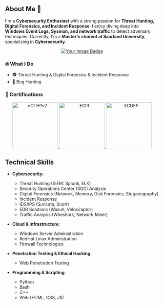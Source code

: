 ## About Me 👋

I'm a **Cybersecurity Enthusiast** with a strong passion for **Threat Hunting, Digital Forensics, and Incident Response**. I enjoy diving deep into **Windows Event Logs, Sysmon, and network traffic** to detect adversary techniques. Currently, I'm a **Master's student at Saarland University**, specializing in **Cybersecurity**.  
<div align="center">
<a href ='https://tryhackme.com/p/codepirate69'> <img src="https://tryhackme-badges.s3.amazonaws.com/codepirate69.png?update=2" alt="Your Image Badge" /> </a>
</div>  

### 🔥 What I Do
- 🕵️ Threat Hunting & Digital Forensics & Incident Response
- 🎯 Bug Hunting




### 📜 Certifications
<div align="center">
  <a href="https://certs.ine.com/19532f96-f3fd-46ba-a0d7-d3884404602c">
    <img src="https://templates.images.credential.net/16917716883447506988817426760317.png" alt="eCTHPv2" width="150" />
  </a>
  <a href="https://certs.ine.com/4837ea83-9e8f-49d1-be56-6b0736f258fc">
    <img src="https://templates.images.credential.net/16917717378236750728712191243482.png" alt="ECIR" width="150" />
  </a>
  <a href="https://certs.ine.com/1d1bc83c-776a-4ec8-96ed-3d365daf698a">
    <img src="https://templates.images.credential.net/17260865281027180959275678617697.png" alt="ECDFP" width="150" />
  </a>
</div>

## Technical Skills

- **Cybersecurity**:
  - Threat Hunting (SIEM: Splunk, ELK)
  - Security Operations Center (SOC) Analysis
  - Digital Forensics (Network, Memory, Disk Forensics, Steganography)
  - Incident Response
  - IDS/IPS (Suricata, Snort)
  - EDR Solutions (Wazuh, Velociraptor)
  - Traffic Analysis (Wireshark, Network Miner)

- **Cloud & Infrastructure**:
  - Windows Server Administration
  - RedHat Linux Administration
  - Firewall Technologies

- **Penetration Testing & Ethical Hacking**:
  - Web Penetration Testing


- **Programming & Scripting**:
  - Python
  - Bash
  - C++
  - Web (HTML, CSS, JS)
